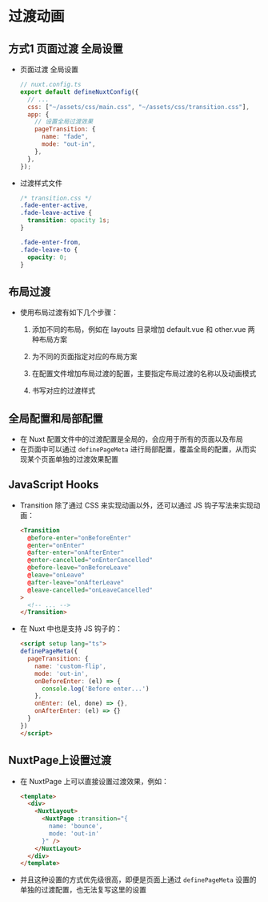 # 过渡动画

## 方式1 页面过渡 全局设置

+ 页面过渡 全局设置

  ```js
  // nuxt.config.ts
  export default defineNuxtConfig({
    // ...
    css: ["~/assets/css/main.css", "~/assets/css/transition.css"],
    app: {
      // 设置全局过渡效果
      pageTransition: {
        name: "fade",
        mode: "out-in",
      },
    },
  });
  ```

+ 过渡样式文件

  ```css
  /* transition.css */
  .fade-enter-active,
  .fade-leave-active {
    transition: opacity 1s;
  }

  .fade-enter-from,
  .fade-leave-to {
    opacity: 0;
  }
  ```

## 布局过渡

+ 使用布局过渡有如下几个步骤：

  1. 添加不同的布局，例如在 layouts 目录增加 default.vue 和 other.vue 两种布局方案

  2. 为不同的页面指定对应的布局方案

  3. 在配置文件增加布局过渡的配置，主要指定布局过渡的名称以及动画模式

  4. 书写对应的过渡样式

## 全局配置和局部配置

+ 在 Nuxt 配置文件中的过渡配置是全局的，会应用于所有的页面以及布局
+ 在页面中可以通过 `definePageMeta` 进行局部配置，覆盖全局的配置，从而实现某个页面单独的过渡效果配置

## JavaScript Hooks

+ Transition 除了通过 CSS 来实现动画以外，还可以通过 JS 钩子写法来实现动画：

  ```html
  <Transition
    @before-enter="onBeforeEnter"
    @enter="onEnter"
    @after-enter="onAfterEnter"
    @enter-cancelled="onEnterCancelled"
    @before-leave="onBeforeLeave"
    @leave="onLeave"
    @after-leave="onAfterLeave"
    @leave-cancelled="onLeaveCancelled"
  >
    <!-- ... -->
  </Transition>
  ```

+ 在 Nuxt 中也是支持 JS 钩子的：

  ```html
  <script setup lang="ts">
  definePageMeta({
    pageTransition: {
      name: 'custom-flip',
      mode: 'out-in',
      onBeforeEnter: (el) => {
        console.log('Before enter...')
      },
      onEnter: (el, done) => {},
      onAfterEnter: (el) => {}
    }
  })
  </script>
  ```

## NuxtPage上设置过渡

+ 在 NuxtPage 上可以直接设置过渡效果，例如：

  ```html
  <template>
    <div>
      <NuxtLayout>
        <NuxtPage :transition="{
          name: 'bounce',
          mode: 'out-in'
        }" />
      </NuxtLayout>
    </div>
  </template>
  ```

+ 并且这种设置的方式优先级很高，即便是页面上通过 `definePageMeta` 设置的单独的过渡配置，也无法复写这里的设置
